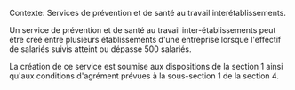 Contexte: Services de prévention et de santé au travail interétablissements.

Un service de prévention et de santé au travail inter-établissements peut être créé entre plusieurs établissements d'une entreprise lorsque l'effectif de salariés suivis atteint ou dépasse 500 salariés.

La création de ce service est soumise aux dispositions de la section 1 ainsi qu'aux conditions d'agrément prévues à la sous-section 1 de la section 4.